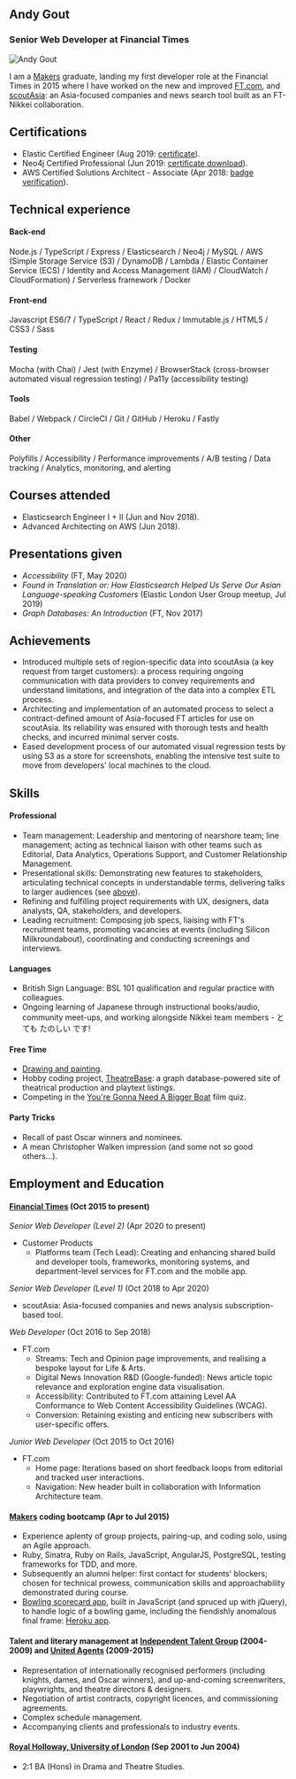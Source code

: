 ## Andy Gout
### Senior Web Developer at Financial Times

![Andy Gout](https://avatars0.githubusercontent.com/u/10484515?v=3&s=128)

I am a [Makers](https://makers.tech) graduate, landing my first developer role at the Financial Times in 2015 where I have worked on the new and improved [FT.com](https://www.ft.com), and [scoutAsia](https://www.scout.asia/en-gb): an Asia-focused companies and news search tool built as an FT-Nikkei collaboration.


## Certifications
- Elastic Certified Engineer (Aug 2019: [certificate](https://certified.elastic.co/6aef8190-76b7-4511-b28a-7479bc41bdad)).
- Neo4j Certified Professional (Jun 2019: [certificate download](https://graphacademy.neo4j.com/certificates/ef86f844de6c7479be245113803848ac24cba9ae6aea22f08fa9d612d87c651f.pdf)).
- AWS Certified Solutions Architect - Associate (Apr 2018: [badge verification](https://www.certmetrics.com/amazon/public/badge.aspx?i=1&t=c&d=2018-04-25&ci=AWS00480997)).


## Technical experience
#### Back-end
Node.js / TypeScript / Express / Elasticsearch / Neo4j / MySQL / AWS (Simple Storage Service (S3) / DynamoDB / Lambda / Elastic Container Service (ECS) / Identity and Access Management (IAM) / CloudWatch / CloudFormation) / Serverless framework / Docker

#### Front-end
Javascript ES6/7 / TypeScript / React / Redux / Immutable.js / HTML5 / CSS3 / Sass

#### Testing
Mocha (with Chai) / Jest (with Enzyme) / BrowserStack (cross-browser automated visual regression testing) / Pa11y (accessibility testing)

#### Tools
Babel / Webpack / CircleCI / Git / GitHub / Heroku / Fastly

#### Other
Polyfills / Accessibility / Performance improvements / A/B testing / Data tracking / Analytics, monitoring, and alerting


## Courses attended
- Elasticsearch Engineer I + II (Jun and Nov 2018).
- Advanced Architecting on AWS (Jun 2018).


## Presentations given
- *Accessibility* (FT, May 2020)
- *Found in Translation or: How Elasticsearch Helped Us Serve Our Asian Language-speaking Customers* (Elastic London User Group meetup, Jul 2019)
- *Graph Databases: An Introduction* (FT, Nov 2017)


## Achievements
- Introduced multiple sets of region-specific data into scoutAsia (a key request from target customers): a process requiring ongoing communication with data providers to convey requirements and understand limitations, and integration of the data into a complex ETL process.
- Architecting and implementation of an automated process to select a contract-defined amount of Asia-focused FT articles for use on scoutAsia. Its reliability was ensured with thorough tests and health checks, and incurred minimal server costs.
- Eased development process of our automated visual regression tests by using S3 as a store for screenshots, enabling the intensive test suite to move from developers' local machines to the cloud.


## Skills
#### Professional
- Team management: Leadership and mentoring of nearshore team; line management; acting as technical liaison with other teams such as Editorial, Data Analytics, Operations Support, and Customer Relationship Management.
- Presentational skills: Demonstrating new features to stakeholders, articulating technical concepts in understandable terms, delivering talks to larger audiences (see [above](https://github.com/andygout/cv#presentations-given)).
- Refining and fulfilling project requirements with UX, designers, data analysts, QA, stakeholders, and developers.
- Leading recruitment: Composing job specs, liaising with FT's recruitment teams, promoting vacancies at events (including Silicon Milkroundabout), coordinating and conducting screenings and interviews.

#### Languages
- British Sign Language: BSL 101 qualification and regular practice with colleagues.
- Ongoing learning of Japanese through instructional books/audio, community meet-ups, and working alongside Nikkei team members - とても たのしい です!

#### Free Time
- [Drawing and painting](https://www.facebook.com/pg/andygout/photos/?tab=album&album_id=158858234236787).
- Hobby coding project, [TheatreBase](https://github.com/andygout/theatrebase-api): a graph database-powered site of theatrical production and playtext listings.
- Competing in the [You're Gonna Need A Bigger Boat](https://www.film-quiz.com) film quiz.

#### Party Tricks
- Recall of past Oscar winners and nominees.
- A mean Christopher Walken impression (and some not so good others…).


## Employment and Education

#### [Financial Times](https://www.ft.com) (Oct 2015 to present)
*Senior Web Developer (Level 2)* (Apr 2020 to present)
- Customer Products
	- Platforms team (Tech Lead): Creating and enhancing shared build and developer tools, frameworks, monitoring systems, and department-level services for FT.com and the mobile app.

*Senior Web Developer (Level 1)* (Oct 2018 to Apr 2020)
- scoutAsia: Asia-focused companies and news analysis subscription-based tool.

*Web Developer* (Oct 2016 to Sep 2018)
- FT.com
	- Streams: Tech and Opinion page improvements, and realising a bespoke layout for Life & Arts.
	- Digital News Innovation R&D (Google-funded): News article topic relevance and exploration engine data visualisation.
	- Accessibility: Contributed to FT.com attaining Level AA Conformance to Web Content Accessibility Guidelines (WCAG).
	- Conversion: Retaining existing and enticing new subscribers with user-specific offers.

*Junior Web Developer* (Oct 2015 to Oct 2016)
- FT.com
	- Home page: Iterations based on short feedback loops from editorial and tracked user interactions.
	- Navigation: New header built in collaboration with Information Architecture team.

#### [Makers](https://makers.tech) coding bootcamp (Apr to Jul 2015)
- Experience aplenty of group projects, pairing-up, and coding solo, using an Agile approach.
- Ruby, Sinatra, Ruby on Rails, JavaScript, AngularJS, PostgreSQL, testing frameworks for TDD, and more.
- Subsequently an alumni helper: first contact for students' blockers; chosen for technical prowess, communication skills and approachability demonstrated during course.
- [Bowling scorecard app](https://github.com/andygout/bowling-challenge), built in JavaScript (and spruced up with jQuery), to handle logic of a bowling game, including the fiendishly anomalous final frame: [Heroku app](https://dry-harbor-7560.herokuapp.com).

#### Talent and literary management at [Independent Talent Group](https://www.independenttalent.com) (2004-2009) and [United Agents](https://www.unitedagents.co.uk) (2009-2015)
- Representation of internationally recognised performers (including knights, dames, and Oscar winners), and up-and-coming screenwriters, playwrights, and theatre directors & designers.
- Negotiation of artist contracts, copyright licences, and commissioning agreements.
- Complex schedule management.
- Accompanying clients and professionals to industry events.

#### [Royal Holloway, University of London](https://www.royalholloway.ac.uk) (Sep 2001 to Jun 2004)
- 2:1 BA (Hons) in Drama and Theatre Studies.
